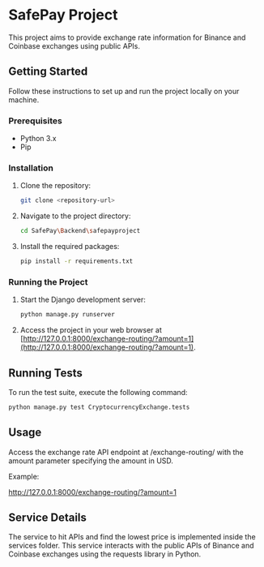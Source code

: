 # SafePay Project

This project aims to provide exchange rate information for Binance and Coinbase exchanges using public APIs.

## Getting Started

Follow these instructions to set up and run the project locally on your machine.

### Prerequisites

- Python 3.x
- Pip

### Installation

1. Clone the repository:

    ```bash
    git clone <repository-url>
    ```

2. Navigate to the project directory:

    ```bash
    cd SafePay\Backend\safepayproject
    ```

3. Install the required packages:

    ```bash
    pip install -r requirements.txt
    ```

### Running the Project

1. Start the Django development server:

    ```bash
    python manage.py runserver
    ```

2. Access the project in your web browser at [http://127.0.0.1:8000/exchange-routing/?amount=1](http://127.0.0.1:8000/exchange-routing/?amount=1).

## Running Tests

To run the test suite, execute the following command:

```bash
python manage.py test CryptocurrencyExchange.tests
 ```


## Usage
Access the exchange rate API endpoint at /exchange-routing/ with the amount parameter specifying the amount in USD.

Example:

http://127.0.0.1:8000/exchange-routing/?amount=1

## Service Details 
The service to hit APIs and find the lowest price is implemented inside the services folder. This service interacts with the public APIs of Binance and Coinbase exchanges using the requests library in Python.